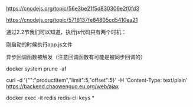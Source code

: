 https://cnodejs.org/topic/56e3be21f5d830306e2f0fd3

https://cnodejs.org/topic/5716137fe84805cd5410ea21

通过2.2节我们可以知道，执行js代码只有两个时机：

刚启动的时候执行app.js文件

异步回调函数被触发（注意回调函数有可能是被同步回调的）

docker system prune -af

curl -d '{"":"productItem","limit":5,"offset":5}' -H 'Content-Type: text/plain' https://backend.chaowenguo.eu.org/web/ajax

docker exec -it redis redis-cli
keys *
